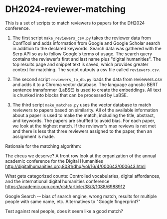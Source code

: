 # DH2024-reviewer-matching


This is a set of scripts to match reviewers to papers for the DH2024 conference. 

1. The first script `make_reviewers_csv.py` takes the reviewer data from ConfTool and adds information from Google and Google Scholar search in addition to the declared keywords. Search data was gathered with the Serp API so as to follow Google's terms of usage. The search query contains the reviewer's first and last name plus "digital humanities". The top results page and snippet text is saved, which provides greater context for matching. The script outputs a csv file called `reviewers.csv`.

2. The second script `reviewers_to_db.py` loads the data from reviewers.csv and adds it to a Chroma vector database.  The language agnostic BERT sentence transformer (LaBSE) is used to create the embeddings. All text is chunked into blocks that can be processed by LaBSE.

3. The third script `make_matches.py` uses the vector database to match reviewers to papers based on similarity. All of the available information about a paper is used to make the match, including the title, abstract, and keywords. The papers are shuffled to avoid bias. For each paper, we look at the highest match. If the reviewer's max reviews is not met and there is less that three reviewers assigned to the paper, then an assignment is made. 

Rationale for the matching algorithm:


The circus we deserve? A front row look at the organization of the annual academic conference for the Digital Humanities 
http://digitalhumanities.org:8081/dhq/vol/16/4/000643/000643.html

What gets categorized counts: Controlled vocabularies, digital affordances, and the international digital humanities conference https://academic.oup.com/dsh/article/38/3/1088/6988912

Google Search -- bias of search engine, wrong match, results for multiple people with same name, etc.
Alternatives to "Google fingerprint?"

Test against real people, does it seem like a good match?